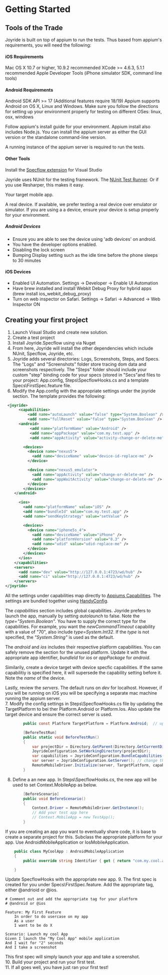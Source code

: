 
# Getting Started


## Tools of the Trade

Joyride is built on top of appium to run the tests. Thus based from appium's requirements, you will need the following:

#### iOS Requirements

Mac OS X 10.7 or higher, 10.9.2 recommended
XCode >= 4.6.3, 5.1.1 recommended
Apple Developer Tools (iPhone simulator SDK, command line tools)


#### Android Requirements

Android SDK API >= 17 (Additional features require 18/19)
Appium supports Android on OS X, Linux and Windows. Make sure you follow the directions for setting up your environment properly for testing on different OSes: linux, osx, windows


Follow appium's install guide for your environment.  Appium install also includes Node.js.  You can install the appium server as either the GUI version or the standalone command-line version.

A running instance of the appium server is required to run the tests.

  
#### Other Tools

Install the [Specflow extension](https://visualstudiogallery.msdn.microsoft.com/9915524d-7fb0-43c3-bb3c-a8a14fbd40ee) for Visual Studio 

Joyride uses NUnit for the testing framework.  The [NUnit Test Runner](http://nunit.org/index.php?p=vsTestAdapter&r=2.6.4).  Or if you use Resharper, this makes it easy.

Your target mobile app.  

A real device.  If available, we prefer testing a real device over emulator or simulator.  If you are using a a device, ensure your device is setup properly for your environment.  

##### Android Devices
* Ensure you are able to see the device using 'adb devices' on android.  
* You have the developer options enabled.
* Disabling the lock screen
* Bumping Display setting such as the idle time before the phone sleeps to 30 minutes

#### iOS Devices
* Enabled UI Automation.  Settings -> Developer -> Enable UI Automation
* Have brew installed and install Webkit Debug Proxy for hybrid apps (brew install ios_webkit_debug_proxy)
* Turn on web inspector on Safari. Settings -> Safari -> Advanced -> Web Inspector ON



## Creating your first project

  
1. Launch Visual Studio and create new solution.
2. Create a test project
3. Install Joyride.Specflow using via Nuget
4. From here, Joyride will install the other dependencies which include NUnit, Specflow, Joyride, etc.
5. Joyride adds several directories: Logs, Screenshots, Steps, and Specs.  The "Logs" and "Screenshots" folder store tracing dom data and screenshots respectively.  The "Steps" folder should include your custom "step" binding code for your specs (stored in "Secs"and files to your project:  App.config, Steps\SpecflowHooks.cs and a template Specs\FirstSpec.feature file.
6.  Modify the App.config with the appropriate settings under the joyride section. The template provides the following:
```xml
 <joyride>
      <capabilities>
          <add name="autoLaunch" value="false" type="System.Boolean" />
          <add name="fullReset" value="false" type="System.Boolean" />      
      <android>
           <add name="platformName" value="Android" />
           <add name="appPackage" value="com.my.test.app" />
           <add name="appActivity" value="activity-change-or-delete-me" />

        <devices>
          <device name="nexus5">
            <add name="deviceName" value="device-id-replace-me" />
          </device>

          <device name="nexus5_emulator">            
            <add name="appActivity" value="change-or-delete-me" />
            <add name="appWaitActivity" value="change-or-delete-me" />
          </device>
        </devices>  
    </android>

      <ios>
        <add name="platformName" value="iOS" />
        <add name="bundleId" value="com.my.test.app" />
        <add name="sendKeyStrategy" value="setValue" />

        <devices>
          <device name="iphone5s_4">
            <add name="deviceName" value="iPhone" />
            <add name="platformVersion" value="8.3" />
            <add name="udid" value="udid-replace-me" />
          </device>
        </devices>
      </ios>
    </capabilities>
    <servers>
      <add name="dev" value="http://127.0.0.1:4723/wd/hub" />
      <add name="ci" value="http://127.0.0.1:4723/wd/hub" />
    </servers>  
</joyride>
```
All the settings under capabilities map directly to [Appiums Capabilities](http://appium.io/slate/en/master/?csharp#appium-server-capabilities).  The settings are bundled together using [HandyConfig](https://www.nuget.org/packages/HandyConfig/). 
  
The *capabilities* section includes global capabilities.  Joyride prefers to launch the app, manually by setting *autolaunch* to false.  Note the *type="System.Boolean"*.  You have to supply the correct type for the capabilities.  For example, you want the *newCommandTimeout* capability with a value of "70", also include *type=System.Int32*.  If the *type* is not specified, the *"System.String"* is used as the default.

The *android* and *ios* includes their respective platform capabilities. You can safely remove the section for the unused platform.  Update it with the appropriate app identifier, *bundleId* for *ios* or *appPackage* for *android*.  

Similarily, create a device target with device specfic capabilities.  If the same capabilitiy is specified here, it will supersede the capability setting before it.  Note the *name* of the device.  

Lastly, review the *servers*.  The default runs on *dev* for localhost.  However, if you will be running on iOS you will be specifying a separate mac machine running the appium server.  
7. Modify the config settings in Steps\SpecflowHooks.cs file by updating the TargetPlatform to bei ther Platform.Android or Platform.Ios.  Also update the target device and ensure the correct server is used. 
```csharp
        public const Platform TargetPlatform = Platform.Android;  // update either Platform.Android or Platform.Ios

        [BeforeTestRun]
        public static void BeforeTestRun()
        {
            var projectDir = Directory.GetParent(Directory.GetCurrentDirectory()).Parent.FullName;
            JoyrideConfiguration.SetWorkingDirectory(projectDir);
            var capabilities = JoyrideConfiguration.BundleCapabilities(TargetPlatform, "nexus5"); // change the device
            var server = JoyrideConfiguration.GetServer(); // change the server.  default is "dev"
            RemoteMobileDriver.Initialize(server, TargetPlatform, capabilities);
        }
```
8. Define a an new app.  In Steps\SpecflowHooks.cs, the new app will be used to set Context.MobileApp as below.  
```csharp
        [BeforeScenario]
        public void BeforeScenario()
        {
            Context.Driver = RemoteMobileDriver.GetInstance();
			// Add your test app here
            // Context.MobileApp = new TestApp();  
        }

```
If you are creating an app you want to eventually share code, it is base to create a separate project for this.  Subclass the appropriate platform for your app.  Use AndroidMobileApplication or IosMobileApplication.
```csharp 
    public class MyCoolApp : AndroidMobileApplication
    {
        public override string Identifier { get { return "com.my.cool.app"; }}

    }
```
Update SpecflowHooks with the appropriate new app.
9. The first spec is created for you under Specs\FirstSpec.feature.  Add the appropriate tag, either @andrioid or @ios.   
```gherkin 
# Comment out and add the appropriate tag for your platform
# @android or @ios

Feature: My First Feature
	In order to do usercase on my app
	As a user
	I want to be do X

Scenario: Launch my cool App
Given I launch the "My Cool App" mobile application
And I wait for "2" seconds
And I take a screenshot

```
This first spec will simply launch your app and take a screenshot.  
10.  Build your project and run your first test.  
11.  If all goes well, you have just ran your first test!